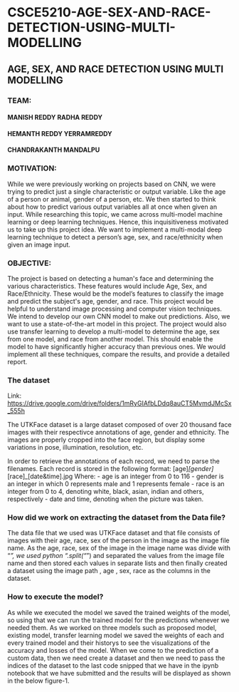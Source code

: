 # CSCE5210-AGE-SEX-AND-RACE-DETECTION-USING-MULTI-MODELLING

## AGE, SEX, AND RACE DETECTION USING MULTI MODELLING

### TEAM:
#### MANISH REDDY RADHA REDDY
#### HEMANTH REDDY YERRAMREDDY
#### CHANDRAKANTH MANDALPU

### MOTIVATION:
While we were previously working on projects based on CNN, we were trying to predict just a single characteristic or output variable. Like the age of a person or animal, gender of a person, etc. We then started to think about how to predict various output variables all at once when given an input. While researching this topic, we came across multi-model machine learning or deep learning techniques. Hence, this inquisitiveness motivated us to take up this project idea. We want to implement a multi-modal deep learning technique to detect a person’s age, sex, and race/ethnicity when given an image input.

### OBJECTIVE:
The project is based on detecting a human's face and determining the various characteristics. These features would include Age, Sex, and Race/Ethnicity. These would be the model’s features to classify the image and predict the subject's age, gender, and race. This project would be helpful to understand image processing and computer vision techniques. We intend to develop our own CNN model to make out predictions. Also, we want to use a state-of-the-art model in this project. The project would also use transfer learning to develop a multi-model to determine the age, sex from one model, and race from another model. This should enable the model to have significantly higher accuracy than previous ones. We would implement all these techniques, compare the results, and provide a detailed report. 

### The dataset
Link: https://drive.google.com/drive/folders/1mRyGIAfbLDdq8auCT5MvmdJMcSx_555h 

The UTKFace dataset is a large dataset composed of over 20 thousand face images with their respectivce annotations of age, gender and ethnicity. The images are properly cropped into the face region, but display some variations in pose, illumination, resolution, etc.

In order to retrieve the annotations of each record, we need to parse the filenames. Each record is stored in the following format: [age]_[gender]_[race]_[date&time].jpg
Where: - age is an integer from 0 to 116 - gender is an integer in which 0 represents male and 1 represents female - race is an integer from 0 to 4, denoting white, black, asian, indian and others, respectively - date and time, denoting when the picture was taken. 

### How did we work on extracting the dataset from the Data file?
The data file that we used was UTKFace dataset and that file consists of images with their age, race, sex of the person in the image as the image file name. As the age, race, sex of the image in the image name was divide with “_”, we used python “.split(“_”) and separated the values from the image file name and then stored each values in separate lists and then finally created a dataset using the image path , age , sex, race as the columns in the dataset.

### How to execute the model?
As while we executed the model we saved the trained weights of the model, so using that we can run the trained model for the predictions whenever we needed them. As we worked on three models such as proposed model, existing model, transfer learning model we saved the weights of each and every trained model and their historys to see the visualizations of the accuracy and losses of the model. When we come to the prediction of a custom data, then we need create a dataset and then we need to pass the indices of the dataset to the last code snipped that we have in the ipynb notebook that we have submitted and the results will be displayed as shown in the below figure-1.


